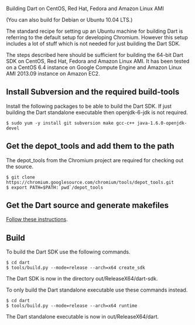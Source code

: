 Building Dart on CentOS, Red Hat, Fedora and Amazon Linux AMI

(You can also build for Debian or Ubuntu 10.04 LTS.)

The standard recipe for setting up an Ubuntu machine for building Dart is referring to the default setup for developing Chromium. However this setup includes a lot of stuff which is not needed for just building the Dart SDK.

The steps described here should be sufficient for building the 64-bit Dart SDK on CentOS, Red Hat, Fedora and Amazon Linux AMI. It has been tested on a CentOS 6.4 instance on Google Compute Engine and Amazon Linux AMI 2013.09 instance on Amazon EC2.

## Install Subversion and the required build-tools

Install the following packages to be able to build the Dart SDK. If just building the Dart standalone executable then openjdk-6-jdk is not required.

```
$ sudo yum -y install git subversion make gcc-c++ java-1.6.0-openjdk-devel
```

## Get the depot_tools and add them to the path

The depot_tools from the Chromium project are required for checking out the source.

```
$ git clone https://chromium.googlesource.com/chromium/tools/depot_tools.git
$ export PATH=$PATH:`pwd`/depot_tools
```

## Get the Dart source and generate makefiles

[Follow these instructions](https://github.com/dart-lang/sdk/wiki/Getting-The-Source).

## Build

To build the Dart SDK use the following commands.

```
$ cd dart
$ tools/build.py --mode=release --arch=x64 create_sdk
```

The Dart SDK is now in the directory out/ReleaseX64/dart-sdk.

To only build the Dart standalone executable use these commands instead.

```
$ cd dart
$ tools/build.py --mode=release --arch=x64 runtime
```

The Dart standalone executable is now in out/ReleaseX64/dart.